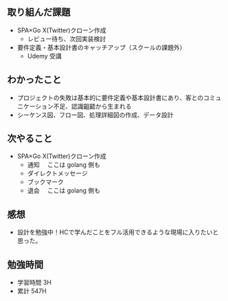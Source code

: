 ## 取り組んだ課題

- SPA×Go X(Twitter)クローン作成
  - レビュー待ち、次回実装検討
- 要件定義・基本設計書のキャッチアップ（スクールの課題外）
  - Udemy 受講

## わかったこと

- プロジェクトの失敗は基本的に要件定義や基本設計書にあり、客とのコミュニケーション不足、認識齟齬から生まれる
- シーケンス図、フロー図、処理詳細図の作成、データ設計

## 次やること

- SPA×Go X(Twitter)クローン作成
  - 通知　 ここは golang 側も
  - ダイレクトメッセージ
  - ブックマーク
  - 退会　 ここは golang 側も

## 感想

- 設計を勉強中！HCで学んだことをフル活用できるような現場に入りたいと思った。

## 勉強時間

- 学習時間 3H
- 累計 547H
